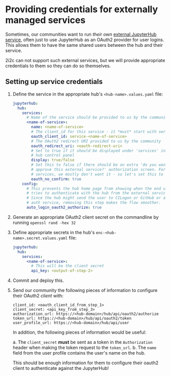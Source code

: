 # Providing credentials for externally managed services

Sometimes, our communities want to run *their own* [external JupyterHub service](https://jupyterhub.readthedocs.io/en/stable/reference/services.html#externally-managed-services),
often just to use JupyterHub as an OAuth2 provider for user logins. This
allows them to have the same shared users between the hub and their 
service.

2i2c can not support such external services, but we will provide
appropriate credentials to them so they can do so themselves.

## Setting up service credentials

1. Define the service in the appropriate hub's `<hub-name>.values.yaml` file:

   ```yaml
   jupyterhub:
     hub:
       services:
         # Name of the service should be provided to us by the community
         <name-of-service>:
           name: <name-of-service>
           # The client_id for this service - it *must* start with service-
           oauth_client_id: service-<name-of-service>
           # The OAuth2 redirect URI provided to us by the community
           oauth_redirect_uri: <oauth-redirect-uri>
           # Set to true if it should be displayed under 'services' in the
           # hub control panel
           display: true/false
           # Set this to false if there should be an extra 'do you want to
           # approve this external service?' authorization screen. For external
           # services, we mostly don't want it - so let's set this to true
           oauth_no_confirm: true
       config:
         # This prevents the hub home page from showing when the end user
         # tries to authenticate with the hub from the external service.
         # Since the hub might send the user to CILogon or GitHub or another
         # auth service, removing this step makes the flow smoother.
         auto_login_oauth2_authorize: true
   ```


2. Generate an appropriate OAuth2 client secret on the commandline by running
   `openssl rand -hex 32`
   
3. Define appropriate secrets in the hub's `enc-<hub-name>.secret.values.yaml` file:

   ```yaml
   jupyterhub:
     hub:
       services:
         <name-of-service>:
           # This will be the client secret
           api_key: <output-of-step-2> 
   ```
           
4. Commit and deploy this.

5. Send our community the following pieces of information to configure their
   OAuth2 *client* with:
   
   ```
   client_id: <oauth_client_id_from_step_1>
   client_secret: <api_key_from_step_3>
   authorization_url: https://<hub-domain>/hub/api/oauth2/authorize
   token_url: https://<hub-domain>/hub/api/oauth2/token
   user_profile_url: https://<hub-domain>/hub/api/user
   ```
   
   In addition, the following pieces of information would be useful:
   
   a. The `client_secret` **must** be sent as a token in the `Authorization` header when making the token request to the `token_url`.
   b. The `name` field from the user profile contains the user's name on the hub.
   
   This should be enough information for them to configure their oauth2 client to authenticate
   against the JupyterHub!
